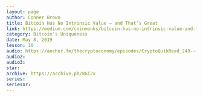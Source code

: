 ```yaml
---
layout: page
author: Conner Brown
title: Bitcoin Has No Intrinsic Value — and That’s Great
link: https://medium.com/coinmonks/bitcoin-has-no-intrinsic-value-and-thats-great-e6994adbfe0f
category: Bitcoin's Uniqueness
date: May 8, 2019
lesson: 10
audio: https://anchor.fm/thecryptoconomy/episodes/CryptoQuikRead_249---Bitcoin-Has-No-Intrinsic-Value---Thats-Great--Conner-Brown-e43bcm
audio2: 
audio3: 
star: 
archive: https://archive.ph/8Gi2x
series: 
seriesnr: 
---
```

